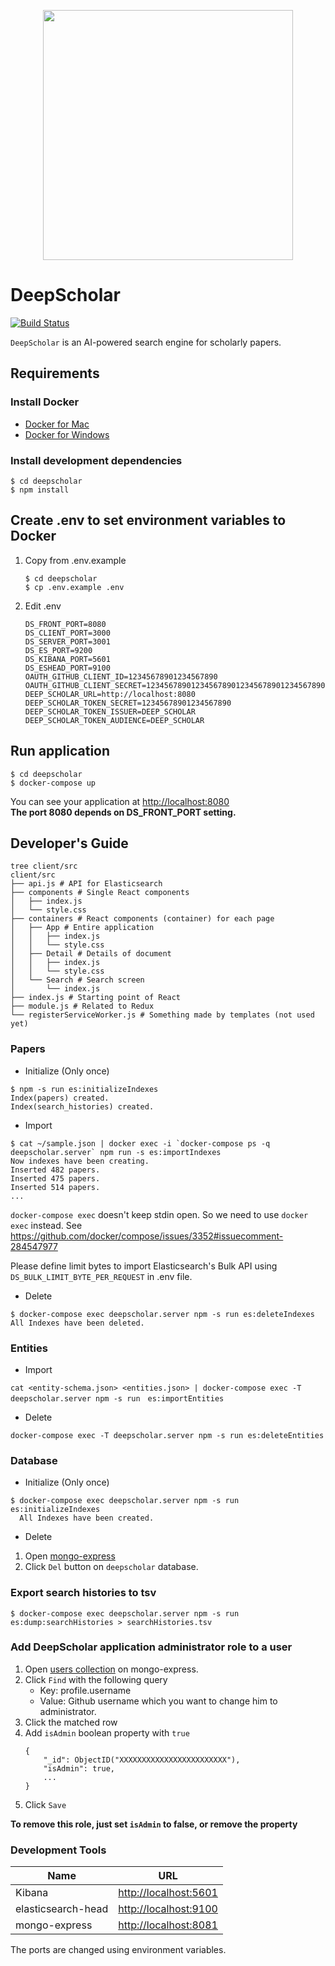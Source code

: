 <p align="center"><img src="https://github.com/paperai/deepscholar/blob/master/logo/deepscholar_logo.png" width="400"></p>

# DeepScholar

[![Build Status](https://travis-ci.org/paperai/deepscholar.svg?branch=master)](https://travis-ci.org/paperai/deepscholar)

`DeepScholar` is an AI-powered search engine for scholarly papers.

## Requirements

### Install Docker
- [Docker for Mac](https://www.docker.com/docker-mac)
- [Docker for Windows](https://www.docker.com/docker-windows)

### Install development dependencies

```
$ cd deepscholar
$ npm install
```

## Create .env to set environment variables to Docker

1. Copy from .env.example
    ```
    $ cd deepscholar
    $ cp .env.example .env
    ```

2. Edit .env  
    ```
    DS_FRONT_PORT=8080
    DS_CLIENT_PORT=3000
    DS_SERVER_PORT=3001
    DS_ES_PORT=9200
    DS_KIBANA_PORT=5601
    DS_ESHEAD_PORT=9100
    OAUTH_GITHUB_CLIENT_ID=12345678901234567890
    OAUTH_GITHUB_CLIENT_SECRET=1234567890123456789012345678901234567890
    DEEP_SCHOLAR_URL=http://localhost:8080
    DEEP_SCHOLAR_TOKEN_SECRET=12345678901234567890
    DEEP_SCHOLAR_TOKEN_ISSUER=DEEP_SCHOLAR
    DEEP_SCHOLAR_TOKEN_AUDIENCE=DEEP_SCHOLAR
    ```

## Run application

```
$ cd deepscholar
$ docker-compose up
```

You can see your application at [http://localhost:8080](http://localhost:8080)  
**The port 8080 depends on DS_FRONT_PORT setting.**

## Developer's Guide
```
tree client/src
client/src
├── api.js # API for Elasticsearch
├── components # Single React components
│   ├── index.js
│   └── style.css
├── containers # React components (container) for each page
│   ├── App # Entire application
│   │   ├── index.js
│   │   └── style.css
│   ├── Detail # Details of document
│   │   ├── index.js
│   │   └── style.css
│   └── Search # Search screen
│       └── index.js
├── index.js # Starting point of React
├── module.js # Related to Redux
└── registerServiceWorker.js # Something made by templates (not used yet)
```

### Papers
* Initialize (Only once)
```
$ npm -s run es:initializeIndexes
Index(papers) created.
Index(search_histories) created.
```

* Import
```
$ cat ~/sample.json | docker exec -i `docker-compose ps -q deepscholar.server` npm run -s es:importIndexes
Now indexes have been creating.
Inserted 482 papers.
Inserted 475 papers.
Inserted 514 papers.
...
```

`docker-compose exec` doesn't keep stdin open. So we need to use `docker exec` instead.
See https://github.com/docker/compose/issues/3352#issuecomment-284547977
    
Please define limit bytes to import Elasticsearch's Bulk API using `DS_BULK_LIMIT_BYTE_PER_REQUEST` in .env file.

* Delete
```
$ docker-compose exec deepscholar.server npm -s run es:deleteIndexes
All Indexes have been deleted.
```

### Entities
* Import
```
cat <entity-schema.json> <entities.json> | docker-compose exec -T deepscholar.server npm -s run　es:importEntities
```

* Delete
```
docker-compose exec -T deepscholar.server npm -s run es:deleteEntities
```

### Database
* Initialize (Only once)
```
$ docker-compose exec deepscholar.server npm -s run es:initializeIndexes
  All Indexes have been created.
```

* Delete
1. Open [mongo-express](http://localhost:8081)
2. Click `Del` button on `deepscholar` database. 

### Export search histories to tsv
```
$ docker-compose exec deepscholar.server npm -s run es:dump:searchHistories > searchHistories.tsv 
```

### Add DeepScholar application administrator role to a user  

1. Open [users collection](http://localhost:8081/db/deepscholar/users) on mongo-express.
2. Click `Find` with the following query
    - Key: profile.username
    - Value: Github username which you want to change him to administrator.
3. Click the matched row
4. Add `isAdmin` boolean property with `true`
    ```
    {
        "_id": ObjectID("XXXXXXXXXXXXXXXXXXXXXXXX"),
        "isAdmin": true,
        ...
    }
    ```
5. Click `Save`
 
**To remove this role, just set `isAdmin` to false, or remove the property**

### Development Tools

|        Name        |                      URL                       |
| ------------------ | ---------------------------------------------- |
| Kibana             | [http://localhost:5601](http://localhost:5601) |
| elasticsearch-head | [http://localhost:9100](http://localhost:9100) |
| mongo-express      | [http://localhost:8081](http://localhost:8081) |

The ports are changed using environment variables.
